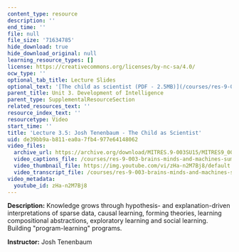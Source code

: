 ```yaml
---
content_type: resource
description: ''
end_time: ''
file: null
file_size: '71634785'
hide_download: true
hide_download_original: null
learning_resource_types: []
license: https://creativecommons.org/licenses/by-nc-sa/4.0/
ocw_type: ''
optional_tab_title: Lecture Slides
optional_text: '[The child as scientist (PDF - 2.5MB)](/courses/res-9-003-brains-minds-and-machines-summer-course-summer-2015/resources/mitres_9_003sum15_lec3-5)'
parent_title: Unit 3. Development of Intelligence
parent_type: SupplementalResourceSection
related_resources_text: ''
resource_index_text: ''
resourcetype: Video
start_time: ''
title: 'Lecture 3.5: Josh Tenenbaum - The Child as Scientist'
uid: de39bb9a-b811-ea0a-7fb4-977e64148062
video_files:
  archive_url: https://archive.org/download/MITRES.9-003SU15/MITRES9_003SU15_Lecture_3-5_300k.mp4
  video_captions_file: /courses/res-9-003-brains-minds-and-machines-summer-course-summer-2015/866dd39d04185f59aa516c164305c4d6_zHa-n2M7Bj8.vtt
  video_thumbnail_file: https://img.youtube.com/vi/zHa-n2M7Bj8/default.jpg
  video_transcript_file: /courses/res-9-003-brains-minds-and-machines-summer-course-summer-2015/5e1396570761e8c0a80f1d3bd4295a34_zHa-n2M7Bj8.pdf
video_metadata:
  youtube_id: zHa-n2M7Bj8
---
```


**Description:** Knowledge grows through hypothesis- and explanation-driven interpretations of sparse data, causal learning, forming theories, learning compositional abstractions, exploratory learning and social learning. Building "program-learning" programs.

**Instructor:** Josh Tenenbaum


